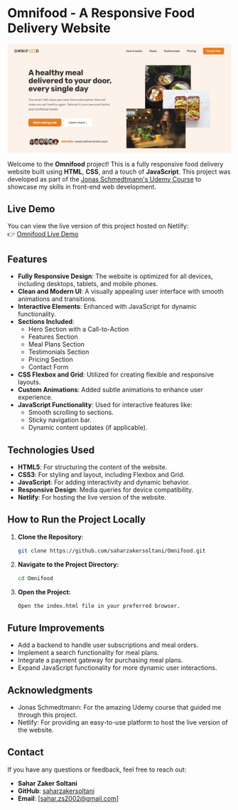 # Omnifood - A Responsive Food Delivery Website

![Omnifood Banner](https://github.com/saharzakersoltani/Omnifood-/blob/main/Omnifood%20Banner.png) 

Welcome to the **Omnifood** project! This is a fully responsive food delivery website built using **HTML**, **CSS**, and a touch of **JavaScript**. This project was developed as part of the [Jonas Schmedtmann's Udemy Course](https://www.udemy.com/course/design-and-develop-a-killer-website-with-html5-and-css3/) to showcase my skills in front-end web development.

## Live Demo

You can view the live version of this project hosted on Netlify:  
👉 [Omnifood Live Demo](https://omnifood-sahar.netlify.app/)

## Features

- **Fully Responsive Design**: The website is optimized for all devices, including desktops, tablets, and mobile phones.
- **Clean and Modern UI**: A visually appealing user interface with smooth animations and transitions.
- **Interactive Elements**: Enhanced with JavaScript for dynamic functionality.
- **Sections Included**:
  - Hero Section with a Call-to-Action
  - Features Section
  - Meal Plans Section
  - Testimonials Section
  - Pricing Section
  - Contact Form
- **CSS Flexbox and Grid**: Utilized for creating flexible and responsive layouts.
- **Custom Animations**: Added subtle animations to enhance user experience.
- **JavaScript Functionality**: Used for interactive features like:
  - Smooth scrolling to sections.
  - Sticky navigation bar.
  - Dynamic content updates (if applicable).

## Technologies Used

- **HTML5**: For structuring the content of the website.
- **CSS3**: For styling and layout, including Flexbox and Grid.
- **JavaScript**: For adding interactivity and dynamic behavior.
- **Responsive Design**: Media queries for device compatibility.
- **Netlify**: For hosting the live version of the website.

## How to Run the Project Locally

1. **Clone the Repository**:
   ```bash
   git clone https://github.com/saharzakersoltani/Omnifood.git

2. **Navigate to the Project Directory:**
   ```bash
   cd Omnifood

3. **Open the Project:**
   ```bash
   Open the index.html file in your preferred browser.


## **Future Improvements**

- Add a backend to handle user subscriptions and meal orders.
- Implement a search functionality for meal plans.
- Integrate a payment gateway for purchasing meal plans.
- Expand JavaScript functionality for more dynamic user interactions.


## **Acknowledgments**

- Jonas Schmedtmann: For the amazing Udemy course that guided me through this project.
- Netlify: For providing an easy-to-use platform to host the live version of the website.

## Contact

If you have any questions or feedback, feel free to reach out:

- **Sahar Zaker Soltani**
- **GitHub**: [saharzakersoltani](https://github.com/saharzakersoltani)
- **Email**: [sahar.zs2002@gmail.com]






